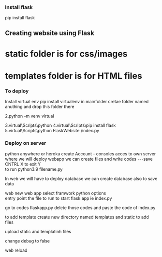### Install flask 
pip install flask 

##   Creating website using Flask 

# static folder is for css/images 
# templates folder is for HTML files 


### To deploy 
Install virtual env 
pip install virtualenv  in mainfolder
cretae folder named anuthing and drop this folder there 

2.python -m venv  virtual 

3.virtual\Scripts\python 
4.virtual\Scripts\pip install flask
5.virtual\Scripts\python FlaskWebsite \index.py


### Deploy on server
python anywhere  or heroku 
create Account -  consoles  acces to own server where we will deploy webapp 
we can create files and write codes  ---save CNTRL X to exit Y  
to run python3.9 filename.py 


In web we will have to deploy 
database we can create database also  to save data 


web new web app 
select framwork  python options  
entry point the file to run to start flask app 
ie index.py       

go to codes flaskapp.py delete those codes and paste the code of index.py 

to add template create new directory named templates and static to add files

upload static and templatinh files 


change debug to false 

web reload
